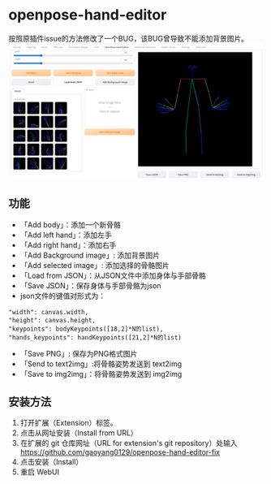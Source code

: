 # openpose-hand-editor
按照原插件issue的方法修改了一个BUG，该BUG曾导致不能添加背景图片。
![image](https://github.com/zackhxn/openpose-hand-editor/blob/main/images/EX1QXD64IH4%601UG%60%7BZ0L%40J8.png)
## 功能
-  「Add body」：添加一个新骨骼
-  「Add left hand」：添加左手
-  「Add right hand」：添加右手
-  「Add Background image」: 添加背景图片
-  「Add selected image」: 添加选择的骨骼图片
-  「Load from JSON」：从JSON文件中添加身体与手部骨骼
-  「Save JSON」：保存身体与手部骨骼为json
-  json文件的键值对形式为：
```
"width": canvas.width,
"height": canvas.height,
"keypoints": bodyKeypoints([18,2]*N的list),
"hands_keypoints": handKeypoints([21,2]*N的list)
```

-  「Save PNG」: 保存为PNG格式图片
-  「Send to text2img」:将骨骼姿势发送到 text2img
-  「Save to img2img」：将骨骼姿势发送到 img2img
## 安装方法

1. 打开扩展（Extension）标签。
2. 点击从网址安装（Install from URL）
3. 在扩展的 git 仓库网址（URL for extension's git repository）处输入 https://github.com/gaoyang0129/openpose-hand-editor-fix
4. 点击安装（Install）
5. 重启 WebUI
